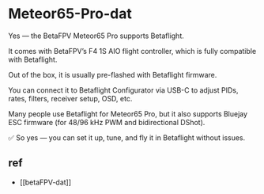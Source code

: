 
# Meteor65-Pro-dat

Yes — the BetaFPV Meteor65 Pro supports Betaflight.

It comes with BetaFPV’s F4 1S AIO flight controller, which is fully compatible with Betaflight.

Out of the box, it is usually pre-flashed with Betaflight firmware.

You can connect it to Betaflight Configurator via USB-C to adjust PIDs, rates, filters, receiver setup, OSD, etc.

Many people use Betaflight for Meteor65 Pro, but it also supports Bluejay ESC firmware (for 48/96 kHz PWM and bidirectional DShot).

✅ So yes — you can set it up, tune, and fly it in Betaflight without issues.


## ref 

- [[betaFPV-dat]]